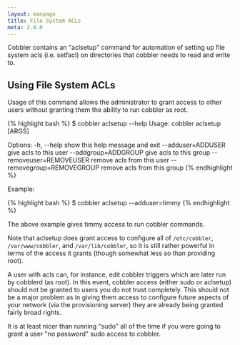 ```yaml
---
layout: manpage
title: File System ACLs
meta: 2.8.0
---
```


Cobbler contains an "aclsetup" command for automation of setting up file system acls (i.e. setfacl) on directories that
cobbler needs to read and write to.

## Using File System ACLs

Usage of this command allows the administrator to grant access to other users without granting them the ability to run
cobbler as root.

{% highlight bash %}
$ cobbler aclsetup --help
Usage: cobbler aclsetup  [ARGS]

Options:
  -h, --help            show this help message and exit
  --adduser=ADDUSER     give acls to this user
  --addgroup=ADDGROUP   give acls to this group
  --removeuser=REMOVEUSER
                        remove acls from this user
  --removegroup=REMOVEGROUP
                        remove acls from this group
{% endhighlight %}

Example:

{% highlight bash %}
$ cobbler aclsetup --adduser=timmy
{% endhighlight %}

The above example gives timmy access to run cobbler commands.

Note that aclsetup does grant access to configure all of `/etc/cobbler`, `/var/www/cobbler`, and `/var/lib/cobbler`, so
it is still rather powerful in terms of the access it grants (though somewhat less so than providing root).

A user with acls can, for instance, edit cobbler triggers which are later run by cobblerd (as root). In this event,
cobbler access (either sudo or aclsetup) should not be granted to users you do not trust completely. This should not be
a major problem as in giving them access to configure future aspects of your network (via the provisioning server) they
are already being granted fairly broad rights.

It is at least nicer than running "sudo" all of the time if you were going to grant a user "no password" sudo access to
cobbler.
